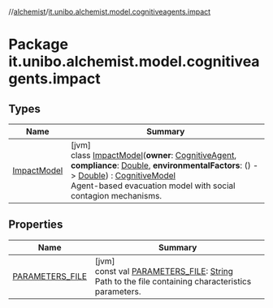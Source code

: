 //[alchemist](../../index.md)/[it.unibo.alchemist.model.cognitiveagents.impact](index.md)

# Package it.unibo.alchemist.model.cognitiveagents.impact

## Types

| Name | Summary |
|---|---|
| [ImpactModel](-impact-model/index.md) | [jvm]<br>class [ImpactModel](-impact-model/index.md)(**owner**: [CognitiveAgent](../it.unibo.alchemist.model.cognitiveagents/-cognitive-agent/index.md), **compliance**: [Double](https://kotlinlang.org/api/latest/jvm/stdlib/kotlin/-double/index.html), **environmentalFactors**: () -> [Double](https://kotlinlang.org/api/latest/jvm/stdlib/kotlin/-double/index.html)) : [CognitiveModel](../it.unibo.alchemist.model.cognitiveagents/-cognitive-model/index.md)<br>Agent-based evacuation model with social contagion mechanisms. |

## Properties

| Name | Summary |
|---|---|
| [PARAMETERS_FILE](-p-a-r-a-m-e-t-e-r-s_-f-i-l-e.md) | [jvm]<br>const val [PARAMETERS_FILE](-p-a-r-a-m-e-t-e-r-s_-f-i-l-e.md): [String](https://kotlinlang.org/api/latest/jvm/stdlib/kotlin/-string/index.html)<br>Path to the file containing characteristics parameters. |
